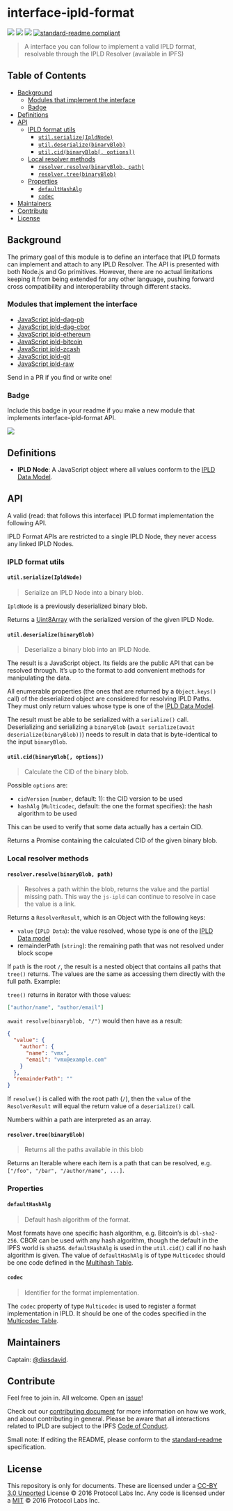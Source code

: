 # interface-ipld-format <!-- omit in toc -->

[![](https://img.shields.io/badge/made%20by-Protocol%20Labs-blue.svg?style=flat-square)](http://ipn.io)
[![](https://img.shields.io/badge/freenode-%23ipfs-blue.svg?style=flat-square)](http://webchat.freenode.net/?channels=%23ipfs)
[![](https://img.shields.io/badge/project-IPLD-blue.svg?style=flat-square)](http://github.com/ipld/ipld)
[![standard-readme compliant](https://img.shields.io/badge/standard--readme-OK-green.svg?style=flat-square)](https://github.com/RichardLitt/standard-readme)

> A interface you can follow to implement a valid IPLD format, resolvable through the IPLD Resolver (available in IPFS)

## Table of Contents <!-- omit in toc -->

- [Background](#background)
  - [Modules that implement the interface](#modules-that-implement-the-interface)
  - [Badge](#badge)
- [Definitions](#definitions)
- [API](#api)
  - [IPLD format utils](#ipld-format-utils)
    - [`util.serialize(IpldNode)`](#utilserializeipldnode)
    - [`util.deserialize(binaryBlob)`](#utildeserializebinaryblob)
    - [`util.cid(binaryBlob[, options])`](#utilcidbinaryblob-options)
  - [Local resolver methods](#local-resolver-methods)
    - [`resolver.resolve(binaryBlob, path)`](#resolverresolvebinaryblob-path)
    - [`resolver.tree(binaryBlob)`](#resolvertreebinaryblob)
  - [Properties](#properties)
    - [`defaultHashAlg`](#defaulthashalg)
    - [`codec`](#codec)
- [Maintainers](#maintainers)
- [Contribute](#contribute)
- [License](#license)

## Background

The primary goal of this module is to define an interface that IPLD formats can implement and attach to any IPLD Resolver. The API is presented with both Node.js and Go primitives. However, there are no actual limitations keeping it from being extended for any other language, pushing forward cross compatibility and interoperability through different stacks.

### Modules that implement the interface

- [JavaScript ipld-dag-pb](https://github.com/ipld/js-ipld-dag-pb)
- [JavaScript ipld-dag-cbor](https://github.com/ipld/js-ipld-dag-cbor)
- [JavaScript ipld-ethereum](https://github.com/ipld/js-ipld-ethereum)
- [JavaScript ipld-bitcoin](https://github.com/ipld/js-ipld-bitcoin)
- [JavaScript ipld-zcash](https://github.com/ipld/js-ipld-zcash)
- [JavaScript ipld-git](https://github.com/ipld/js-ipld-git)
- [JavaScript ipld-raw](https://github.com/ipld/js-ipld-raw)

Send in a PR if you find or write one!

### Badge

Include this badge in your readme if you make a new module that implements interface-ipld-format API.

![](/img/badge.png)

## Definitions

- **IPLD Node**: A JavaScript object where all values conform to the [IPLD Data Model](https://github.com/ipld/specs/blob/master/IPLD-Data-Model-v1.md).

## API

A valid (read: that follows this interface) IPLD format implementation the following API.

IPLD Format APIs are restricted to a single IPLD Node, they never access any linked IPLD Nodes.

### IPLD format utils

#### `util.serialize(IpldNode)`

> Serialize an IPLD Node into a binary blob.

`IpldNode` is a previously deserialized binary blob.

Returns a [Uint8Array] with the serialized version of the given IPLD Node.

#### `util.deserialize(binaryBlob)`

> Deserialize a binary blob into an IPLD Node.

The result is a JavaScript object. Its fields are the public API that can be resolved through. It’s up to the format to add convenient methods for manipulating the data.

All enumerable properties (the ones that are returned by a `Object.keys()` call) of the deserialized object are considered for resolving IPLD Paths. They must only return values whose type is one of the [IPLD Data Model](https://github.com/ipld/specs/blob/master/IPLD-Data-Model-v1.md).

The result must be able to be serialized with a `serialize()` call. Deserializing and serializing a `binaryBlob` (`await serialize(await deserialize(binaryBlob))`) needs to result in data that is byte-identical to the input `binaryBlob`.

#### `util.cid(binaryBlob[, options])`

> Calculate the CID of the binary blob.

Possible `options` are:
  - `cidVersion` (`number`, default: 1): the CID version to be used
  - `hashAlg` (`Multicodec`, default: the one the format specifies): the hash algorithm to be used

This can be used to verify that some data actually has a certain CID.

Returns a Promise containing the calculated CID of the given binary blob.

### Local resolver methods

#### `resolver.resolve(binaryBlob, path)`

> Resolves a path within the blob, returns the value and the partial missing path. This way the `js-ipld` can continue to resolve in case the value is a link.

Returns a `ResolverResult`, which is an Object with the following keys:

  - `value` (`IPLD Data`): the value resolved, whose type is one of the [IPLD Data model](https://github.com/ipld/specs/blob/master/IPLD-Data-Model-v1.md)
  - remainderPath (`string`): the remaining path that was not resolved under block scope

If `path` is the root `/`, the result is a nested object that contains all paths that `tree()` returns. The values are the same as accessing them directly with the full path. Example:

`tree()` returns in iterator with those values:

```JSON
["author/name", "author/email"]
```

`await resolve(binaryblob, "/")` would then have as a result:

```JSON
{
  "value": {
    "author": {
      "name": "vmx",
      "email": "vmx@example.com"
    }
  },
  "remainderPath": ""
}
```

If `resolve()` is called with the root path (`/`), then the `value` of the `ResolverResult` will equal the return value of a `deserialize()` call.

Numbers within a path are interpreted as an array.

#### `resolver.tree(binaryBlob)`

> Returns all the paths available in this blob

Returns an Iterable where each item is a path that can be resolved, e.g. `["/foo", "/bar", "/author/name", ...]`.

### Properties

#### `defaultHashAlg`

> Default hash algorithm of the format.

Most formats have one specific hash algorithm, e.g. Bitcoin’s is `dbl-sha2-256`. CBOR can be used with any hash algorithm, though the default in the IPFS world is `sha256`. `defaultHashAlg` is used in the `util.cid()` call if no hash algorithm is given. The value of `defaultHashAlg` is of type `Multicodec` should be one code defined in the [Multihash Table](https://github.com/multiformats/multihash#table-for-multihash).

#### `codec`

> Identifier for the format implementation.

The `codec` property of type `Multicodec` is used to register a format implementation in IPLD. It should be one of the codes specified in the [Multicodec Table](https://github.com/multiformats/multicodec#multicodec-table).


## Maintainers

Captain: [@diasdavid](https://github.com/diasdavid).

## Contribute

Feel free to join in. All welcome. Open an [issue](https://github.com/ipld/interface-ipld-format/issues)!

Check out our [contributing document](https://github.com/ipld/ipld/blob/master/contributing.md) for more information on how we work, and about contributing in general. Please be aware that all interactions related to IPLD are subject to the IPFS [Code of Conduct](https://github.com/ipfs/community/blob/master/code-of-conduct.md).

Small note: If editing the README, please conform to the [standard-readme](https://github.com/RichardLitt/standard-readme) specification.

## License

This repository is only for documents. These are licensed under a [CC-BY 3.0 Unported](LICENSE) License © 2016 Protocol Labs Inc. Any code is licensed under a [MIT](MIT-LICENSE) © 2016 Protocol Labs Inc.

[UnixFS]: https://github.com/ipfs/specs/tree/master/unixfs
[Uint8Array]: https://developer.mozilla.org/en-US/docs/Web/JavaScript/Reference/Global_Objects/Uint8Array
